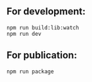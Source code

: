 ## For development:
```
npm run build:lib:watch
npm run dev
```

## For publication:
```
npm run package
```